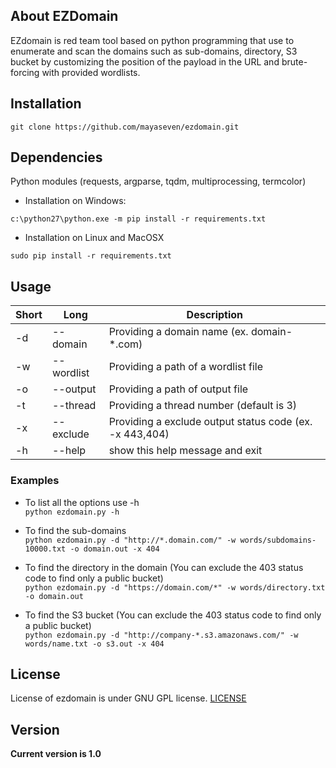 ## About EZDomain
EZdomain is red team tool based on python programming that use to enumerate and scan the domains such as sub-domains, directory, S3 bucket by customizing the position of the payload in the URL and brute-forcing with provided wordlists.

## Installation
```
git clone https://github.com/mayaseven/ezdomain.git
```

## Dependencies
Python modules (requests, argparse, tqdm, multiprocessing, termcolor)

- Installation on Windows:
```
c:\python27\python.exe -m pip install -r requirements.txt
```

- Installation on Linux and MacOSX
```
sudo pip install -r requirements.txt
```

## Usage

| Short        | Long       | Description
| ------------ |------------|------------
| -d           | --domain   | Providing a domain name (ex. domain-*.com)
| -w           | --wordlist | Providing a path of a wordlist file
| -o           | --output   | Providing a path of output file
| -t           | --thread   | Providing a thread number (default is 3)
| -x           | --exclude  | Providing a exclude output status code (ex. -x 443,404)
| -h           | --help     | show this help message and exit

### Examples
* To list all the options use -h\
```python ezdomain.py -h```

* To find the sub-domains\
```python ezdomain.py -d "http://*.domain.com/" -w words/subdomains-10000.txt -o domain.out -x 404```

* To find the directory in the domain (You can exclude the 403 status code to find only a public bucket)\
```python ezdomain.py -d "https://domain.com/*" -w words/directory.txt -o domain.out```

* To find the S3 bucket (You can exclude the 403 status code to find only a public bucket)\
```python ezdomain.py -d "http://company-*.s3.amazonaws.com/" -w words/name.txt -o s3.out -x 404```

## License
License of ezdomain is under GNU GPL license. [LICENSE](https://github.com/MAYASEVEN/ezdomain/blob/master/LICENSE)

## Version
**Current version is 1.0**
